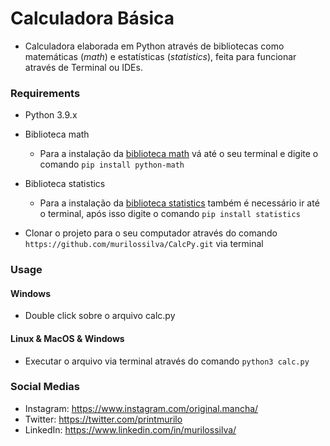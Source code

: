 <h1>Calculadora Básica</h1>

- Calculadora elaborada em Python através de bibliotecas como matemáticas (_math_) e estatísticas (_statistics_), feita para funcionar através de Terminal ou IDEs.



<h3>Requirements</h3>

- Python 3.9.x

- Biblioteca math

  - Para a instalação da [biblioteca math](https://docs.python.org/pt-br/3/library/math.html) vá até o seu terminal e digite o comando `pip install python-math`

- Biblioteca statistics

  - Para a instalação da [biblioteca statistics](https://docs.python.org/pt-br/3/library/statistics.html?highlight=statistics#module-statistics) também é necessário ir até o terminal, após isso digite o comando `pip install statistics` 

- Clonar o projeto para o seu computador através do comando `https://github.com/murilossilva/CalcPy.git` via terminal

  

<h3>Usage</h3>

<h4>Windows</h4>

- Double click sobre o arquivo calc.py

<h4>Linux & MacOS & Windows</h4>

- Executar o arquivo via terminal através do comando `python3 calc.py`

  

<h3>Social Medias</h3>

- Instagram: https://www.instagram.com/original.mancha/
- Twitter: https://twitter.com/printmurilo
- LinkedIn: https://www.linkedin.com/in/murilossilva/
